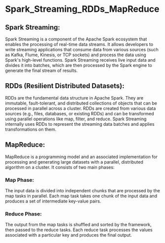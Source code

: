 # Spark_Streaming_RDDs_MapReduce
## Spark Streaming:
Spark Streaming is a component of the Apache Spark ecosystem that enables the processing of real-time data streams. It allows developers to write streaming applications that consume data from various sources (such as Kafka, Flume, Kinesis, or TCP sockets) and process the data using Spark's high-level functions. Spark Streaming receives live input data and divides it into batches, which are then processed by the Spark engine to generate the final stream of results.
## RDDs (Resilient Distributed Datasets):
RDDs are the fundamental data structure in Apache Spark. They are immutable, fault-tolerant, and distributed collections of objects that can be processed in parallel across a cluster. RDDs are created from various data sources (e.g., files, databases, or existing RDDs) and can be transformed using parallel operations like map, filter, and reduce. Spark Streaming internally uses RDDs to represent the streaming data batches and applies transformations on them.
## MapReduce:
MapReduce is a programming model and an associated implementation for processing and generating large datasets with a parallel, distributed algorithm on a cluster. It consists of two main phases:

### Map Phase: 
The input data is divided into independent chunks that are processed by the map tasks in parallel. Each map task takes one chunk of the input data and produces a set of intermediate key-value pairs.
### Reduce Phase: 
The output from the map tasks is shuffled and sorted by the framework, then passed to the reduce tasks. Each reduce task processes the values associated with a particular key and produces the final output.
